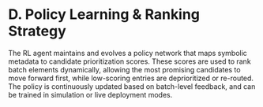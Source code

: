 # D. Policy Learning & Ranking Strategy

The RL agent maintains and evolves a policy network that maps symbolic metadata to candidate prioritization scores. These scores are used to rank batch elements dynamically, allowing the most promising candidates to move forward first, while low-scoring entries are deprioritized or re-routed. The policy is continuously updated based on batch-level feedback, and can be trained in simulation or live deployment modes.

